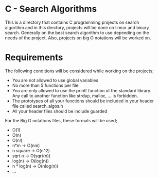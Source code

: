 # C - Search Algorithms
This is a directory that contains C programming projects on search algortihm and in this drectory, projects will be done on linear and binary search. Generally on the best search algorithm to use depending on the needs of the project.
Also, projects on big O notations will be worked on.

# Requirements
The following conditions will be considered while working on the projects;
- You are not allowed to use global variables
- No more than 5 functions per file
- You are only allowed to use the printf function of the standard library. Any call to another function like strdup, malloc, … is forbidden.
- The prototypes of all your functions should be included in your header file called search_algos.h
- All your header files should be include guarded

For the Big O notations files, these formats will be used;
- O(1)
- O(n)
- O(n!)
- n*m -> O(nm)
- n square -> O(n^2)
- sqrt n -> O(sqrt(n))
- log(n) -> O(log(n))
- n * log(n) -> O(nlog(n))
- …
